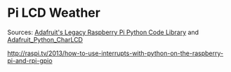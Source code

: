 # Pi LCD Weather

Sources: [Adafruit's Legacy Raspberry Pi Python Code Library](https://github.com/adafruit/AdaFruit-Raspberry-Pi-Python-Code) 
and [Adafruit_Python_CharLCD](https://github.com/adafruit/Adafruit_Python_CharLCD)

http://raspi.tv/2013/how-to-use-interrupts-with-python-on-the-raspberry-pi-and-rpi-gpio
